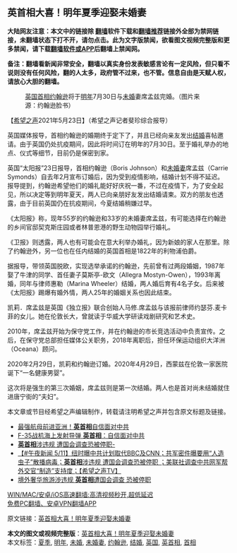  <h2>英首相大喜！明年夏季迎娶未婚妻</h2> <p class="notice"><b>大陆网友注意：本文中的链接除 <a href="https://github.com/bannedbook/fanqiang" >翻墙</a>软件下载和<a href="https://github.com/killgcd/justmysocks/blob/master/README.md">翻墙推荐</a>链接外全部为禁网链接，未翻墙状态下打不开，请勿点击。此为文字版禁闻，欲看图文视频完整版和更多禁闻，请下载<a href="https://github.com/bannedbook/fanqiang">翻墙软件或APP</a>后翻墙上禁闻网。</p><p>备注：翻墙看新闻非常安全，翻墙以真实身份发表敏感言论有一定风险，但只看不说则没有任何风险，翻的人太多，政府管不过来，也不管。信息自由是天赋人权，请放心大胆的翻墙。</b></p>  <div class="entry"> <figure> <p><figcaption><a href="https://www.bannedbook.org/bnews/tag/%e8%8b%b1%e5%9b%bd/" class="st_tag internal_tag" rel="tag" title="标签 英国 下的日志">英国</a><a href="https://www.bannedbook.org/bnews/tag/%e9%a6%96%e7%9b%b8/" class="st_tag internal_tag" rel="tag" title="标签 首相 下的日志">首相</a><a href="https://www.bannedbook.org/bnews/tag/%e7%ba%a6%e7%bf%b0%e9%80%8a/" class="st_tag internal_tag" rel="tag" title="标签 约翰逊 下的日志">约翰逊</a>将于<a href="https://www.bannedbook.org/bnews/tag/%E6%98%8E%E5%B9%B4/" class="st_tag internal_tag" rel="tag" title="标签 明年 下的日志">明年</a>7月30日与<a href="https://www.bannedbook.org/bnews/tag/%E6%9C%AA%E5%A9%9A/" class="st_tag internal_tag" rel="tag" title="标签 未婚 下的日志">未婚</a>妻席孟兹完婚。（图片来源：约翰逊脸书）</figcaption></figure> <p>【<span class='wp_keywordlink_affiliate'><a href="https://www.soundofhope.org" title="希望之声" target="_blank">希望之声</a></span>2021年5月23日】（希望之声记者斐珍综合报导）</p> <p>英国媒体报导，首相约翰逊的婚期终于定下了，并且已经向亲友发出<a href="https://www.bannedbook.org/bnews/tag/%e7%bb%93%e5%a9%9a/" class="st_tag internal_tag" rel="tag" title="标签 结婚 下的日志">结婚</a>喜帖邀请。由于英国仍处抗疫期间，因此将时间订在明年的7月30日。至于婚礼举办的地点、仪式等细节，目前仍是保密到家。</p> <p>英国“太阳报”23日报导，首相约翰逊（Boris Johnson）和<a href="https://www.bannedbook.org/bnews/tag/%E6%9C%AA%E5%A9%9A%E5%A6%BB/" class="st_tag internal_tag" rel="tag" title="标签 未婚妻 下的日志">未婚妻</a>席孟兹（Carrie Symonds）自去年2月宣布订婚后，因为受到疫情影响，结婚计划不得不延迟。报导提到，约翰逊希望他们的婚礼能好好庆祝一番，不过在疫情下，为了安全起见，所以决定等到明年夏天，两人已向亲朋好友发出结婚请柬。双方的朋友也透露，由于目前英国仍在抗疫期间，今夏结婚稍嫌过早。</p>  <p>《太阳报》称，现年55岁的约翰逊和33岁的未婚妻席孟兹，有可能选择在约翰逊的乡间官邸契克斯庄园或者林普恩港的野生动物园举行婚礼。</p> <p>《卫报》则透露，两人也有可能会在意大利举办婚礼，因为新娘的家人在那里。除了约翰逊外，另一位也在任内结婚的英国首相是1822年的利物浦伯爵。</p> <p>据报导，带领英国脱欧，实现选举承诺的约翰逊，先前曾有过两段婚姻，1987年娶了牛津的同学、首任妻子莫斯亭-欧文（Allegra Mostyn-Owen），1993年离婚，同年与律师惠勒（Marina Wheeler）结婚，两人婚后育有4名子女。后来被《太阳报》踢爆有婚外情，两人25年的婚姻关系也因此结束。</p>  <p>凯莉．席孟兹是英国《独立报》联合创始人马修.席孟兹与该报前律师约瑟芬.麦卡菲的女儿。她在伦敦长大，曾就读于华威大学研读戏剧研究和艺术史。</p> <p>2010年，席孟兹开始为保守党工作，并在约翰逊的市长竞选活动中负责宣传。之后，在保守党总部担任媒体公关职务，2018年离职后，担任环保运动组织大洋洲（Oceana）顾问。</p> <p>2020年2月29日，凯莉和约翰逊订婚。2020年4月29日，西蒙兹在伦敦一家医院诞下“一名健康男婴”。</p>  <p>这次将是强生的第三次婚姻，席孟兹则是第一次结婚。两人也是首对尚未结婚就住进唐宁街的“夫妇”。</p> <p>本文章或节目经希望之声编辑制作，转载请注明希望之声并包含原文标题及链接。 </p> <ul class='op-related-articles' title='相关阅读'> <li><a href='https://www.bannedbook.org/bnews/bannedvideo/20210524/1552555.html' target='_blank'>最强航母前进亚洲！<b>英首相</b>自信面对中共</a></li> <li><a href='https://www.bannedbook.org/bnews/cbnews/20210523/1552074.html' target='_blank'>F-35战机海上发射导弹 <b>英首相</b>：自信面对中共</a></li> <li><a href='https://www.bannedbook.org/bnews/taiwannews/20210513/1545852.html' target='_blank'><b>英首相</b>涉违规 遭国会调查恐被停职-</a></li> <li><a href='https://www.bannedbook.org/bnews/comments/20210512/1544793.html' target='_blank'>【#午夜新闻 5/11】纽时曝中共计划取代BBC及CNN；共军密件曝要用“人造虫子”散播病毒；<b>英首相</b>涉违规 遭国会调查恐被停职 ；美联社调查中共网军帮外交官“制造”支持度；【希望之声TV】</a></li> <li><a href='https://www.bannedbook.org/bnews/worldnews/20210511/1544187.html' target='_blank'>境外奢华旅游渉违规 <b>英首相</b>遭国会调查 恐被停职</a></li> </ul> <p class="texttj"> <a href="https://github.com/bannedbook/fanqiang/wiki/V2ray%E6%9C%BA%E5%9C%BA" target="_blank">WIN/MAC/安卓/iOS高速翻墙:高清视频秒开,超低延迟</a><br/> <a href="https://github.com/bannedbook/fanqiang/wiki/%E7%A6%81%E9%97%BB%E7%BD%91%E5%AE%89%E5%8D%93%E7%BF%BB%E5%A2%99%E6%96%B0%E9%97%BBAPP" target="_blank">免费PC翻墙、安卓VPN翻墙APP</a></p> <p>原文链接：<a class="src_link"  href="https://www.soundofhope.org/post/508454" target="_blank">英首相大喜！明年夏季迎娶未婚妻</a></p><a name='sharetosocial'></a>       <div><b>本文的图文或视频完整版</b>：<a href='https://www.bannedbook.org/bnews/comments/20210524/1552727.html'>英首相大喜！明年夏季迎娶未婚妻</a></div>  </div><!--END ENTRY--> <div class="postfooter"> <div>本文标签：<a href="https://www.bannedbook.org/bnews/tag/%E5%A4%8F%E5%AD%A3/" rel="tag">夏季</a>, <a href="https://www.bannedbook.org/bnews/tag/%E6%98%8E%E5%B9%B4/" rel="tag">明年</a>, <a href="https://www.bannedbook.org/bnews/tag/%E6%9C%AA%E5%A9%9A/" rel="tag">未婚</a>, <a href="https://www.bannedbook.org/bnews/tag/%E6%9C%AA%E5%A9%9A%E5%A6%BB/" rel="tag">未婚妻</a>, <a href="https://www.bannedbook.org/bnews/tag/%e7%ba%a6%e7%bf%b0%e9%80%8a/" rel="tag">约翰逊</a>, <a href="https://www.bannedbook.org/bnews/tag/%e7%bb%93%e5%a9%9a/" rel="tag">结婚</a>, <a href="https://www.bannedbook.org/bnews/tag/%e8%8b%b1%e5%9b%bd/" rel="tag">英国</a>, <a href="https://www.bannedbook.org/bnews/tag/%E8%8B%B1%E9%A6%96%E7%9B%B8/" rel="tag">英首相</a>, <a href="https://www.bannedbook.org/bnews/tag/%e9%a6%96%e7%9b%b8/" rel="tag">首相</a></div>  </div><!--END POSTFOOTER--> 